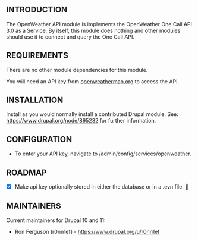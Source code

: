 ## INTRODUCTION

The OpenWeather API module is implements the OpenWeather One Call API 3.0 as a Service. By itself, this module does nothing
and other modules should use it to connect and query the One Call API.

## REQUIREMENTS

There are no other module dependencies for this module.

You will need an API key from [openweathermap.org](https://openweathermap.org) to access the API.

## INSTALLATION

Install as you would normally install a contributed Drupal module.
See: https://www.drupal.org/node/895232 for further information.

## CONFIGURATION
- To enter your API key, navigate to /admin/config/services/openweather.

## ROADMAP
- [x] Make api key optionally stored in either the database or in a .evn file. :tada:

## MAINTAINERS

Current maintainers for Drupal 10 and 11:

- Ron Ferguson (r0nn1ef) - https://www.drupal.org/u/r0nn1ef

